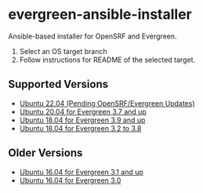 # evergreen-ansible-installer
Ansible-based installer for OpenSRF and Evergreen.

1. Select an OS target branch
2. Follow instructions for README of the selected target.

## Supported Versions

- [Ubuntu 22.04 (Pending OpenSRF/Evergreen Updates)](https://github.com/berick/evergreen-ansible-installer/tree/ubuntu-22.04)
- [Ubuntu 20.04 for Evergreen 3.7 and up](https://github.com/berick/evergreen-ansible-installer/tree/ubuntu-20.04)
- [Ubuntu 18.04 for Evergreen 3.9 and up](https://github.com/berick/evergreen-ansible-installer/tree/ubuntu-18.04-eg-3.9)
- [Ubuntu 18.04 for Evergreen 3.2 to 3.8](https://github.com/berick/evergreen-ansible-installer/tree/ubuntu-18.04)

## Older Versions

- [Ubuntu 16.04 for Evergreen 3.1 and up](https://github.com/berick/evergreen-ansible-installer/tree/ubuntu-16.04)
- [Ubuntu 16.04 for Evergreen 3.0](https://github.com/berick/evergreen-ansible-installer/tree/ubuntu-16.04-eg-3.0)

